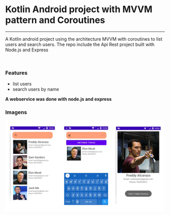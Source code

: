 # Kotlin Android project with MVVM pattern and Coroutines
<hr>
<p>A Kotlin android project using the architecture MVVM with coroutines to list users and search users.
The repo include the Api Rest project built with Node.js and Express</p>
<br>
<h3>Features</h3>
<ul>
  <li>list users</li>
  <li>search users by name</li>
 </ul>
 <strong>A webservice was done with node.js and express</strong>
 <br>
 <h3>Imagens</h3>
 <img src="https://github.com/alcarazolabs/Kotlin_Mvvm_list_users_and_search/blob/main/ApiRestJsonWebToken/gitimg.png">
